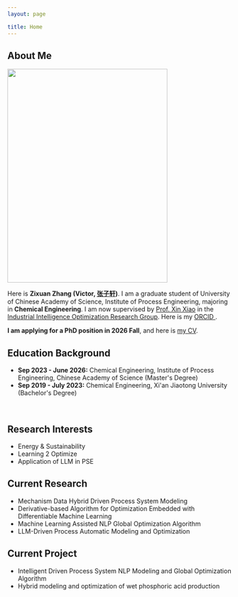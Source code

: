 ```yaml
---
layout: page

title: Home
---
```


## About Me




<img src="https://zixuanchang.github.io/yinshuisiyuan.jpg" class="floatpic" width="360" height="480">

Here is **Zixuan Zhang (Victor, [张子轩](https://zixuanchang.github.io/file/CV-Zhang-D251008.pdf))**. I am a graduate student of University of Chinese Academy of Science, Institute of Process Engineering, majoring in **Chemical Engineering**. I am now supervised by [Prof. Xin Xiao](https://people.ucas.ac.cn/~0046355?language=en) in the[ Industrial Intelligence Optimization Research Group](http://mercgrsmr.ipe.ac.cn/xsdw/ktz/202204/t20220419_27305.html). Here is my [ ORCID ](https://orcid.org/0009-0006-7354-0499).

**I am applying for a PhD position in 2026 Fall**, and here is [my CV](https://zixuanchang.github.io/file/CV-Zhang-D251008.pdf).


## Education Background
- **Sep 2023 - June 2026:** Chemical Engineering, Institute of Process Engineering, Chinese Academy of Science (Master's Degree)
- **Sep 2019 - July 2023:** Chemical Engineering, Xi'an Jiaotong University (Bachelor's Degree)
<br>

## Research Interests
- Energy & Sustainability
- Learning 2 Optimize
- Application of LLM in PSE

## Current Research 

- Mechanism Data Hybrid Driven Process System Modeling
- Derivative-based Algorithm for Optimization Embedded with Differentiable Machine Learning
- Machine Learning Assisted NLP Global Optimization Algorithm
- LLM-Driven Process Automatic Modeling and Optimization 

## Current Project
- Intelligent Driven Process System NLP Modeling and Global Optimization Algorithm
- Hybrid modeling and optimization of wet phosphoric acid production

